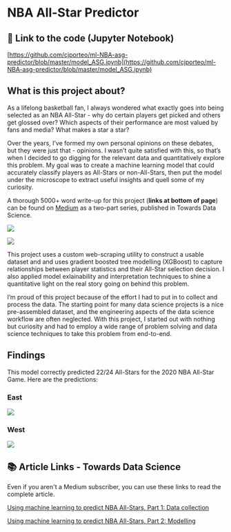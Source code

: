 # NBA All-Star Predictor

## 🧐 Link to the code (Jupyter Notebook)

[https://github.com/cjporteo/ml-NBA-asg-predictor/blob/master/model_ASG.ipynb](https://github.com/cjporteo/ml-NBA-asg-predictor/blob/master/model_ASG.ipynb)

## What is this project about?

As a lifelong basketball fan, I always wondered what exactly goes into being selected as an NBA All-Star - why do certain players get picked and others get glossed over? Which aspects of their performance are most valued by fans and media? What makes a star a star?

Over the years, I’ve formed my own personal opinions on these debates, but they were just that - opinions. I wasn’t quite satisfied with this, so that’s when I decided to go digging for the relevant data and quantitatively explore this problem. My goal was to create a machine learning model that could accurately classify players as All-Stars or non-All-Stars, then put the model under the microscope to extract useful insights and quell some of my curiosity.

A thorough 5000+ word write-up for this project (**links at bottom of page**) can be found on [Medium](https://medium.com/@cjporteo) as a two-part series, published in Towards Data Science.

![](https://i.imgur.com/E0YvkTu.png)

![](https://i.imgur.com/RaEvrQM.png)

This project uses a custom web-scraping utility to construct a usable dataset and and uses gradient boosted tree modelling (XGBoost) to capture relationships between player statistics and their All-Star selection decision. I also applied model exlainability and interpretation techniques to shine a quantitative light on the real story going on behind this problem.

I’m proud of this project because of the effort I had to put in to collect and process the data. The starting point for many data science projects is a nice pre-assembled dataset, and the engineering aspects of the data science workflow are often neglected. With this project, I started out with nothing but curiosity and had to employ a wide range of problem solving and data science techniques to take this problem from end-to-end.

## Findings

This model correctly predicted 22/24 All-Stars for the 2020 NBA All-Star Game. Here are the predictions:

### East

![](https://i.imgur.com/7L5Zpwu.png)

### West

![](https://i.imgur.com/oUVN2Vm.png)

## 📚 Article Links - Towards Data Science

Even if you aren't a Medium subscriber, you can use these links to read the complete article.

[Using machine learning to predict NBA All-Stars, Part 1: Data collection](https://medium.com/@cjporteo/using-machine-learning-to-predict-nba-all-stars-part-1-data-collection-9fb94d386530?source=friends_link&sk=a96c9598bd868f16f508e75c6dff3158)


[Using machine learning to predict NBA All-Stars, Part 2: Modelling](https://medium.com/@cjporteo/using-machine-learning-to-predict-nba-all-stars-part-2-modelling-a66e6b534998?source=friends_link&sk=98afe5974104d088d4d3c99e0d305a38)
